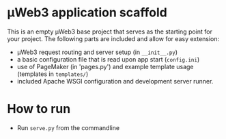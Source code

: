 # µWeb3 application scaffold

This is an empty µWeb3 base project that serves as the starting point for your
project. The following parts are included and allow for easy extension:

* µWeb3 request routing and server setup (in `__init__.py`)
* a basic configuration file that is read upon app start (`config.ini`)
* use of PageMaker (in 'pages.py') and example template usage (templates in `templates/`)
* included Apache WSGI configuration and development server runner.

# How to run

* Run `serve.py` from the commandline
